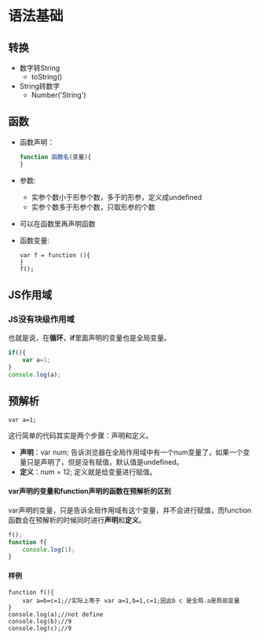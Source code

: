 # 语法基础

## 转换



* 数字转String
  * toString()
* String转数字
  * Number('String')

## 函数

* 函数声明：

  ```javascript
  function 函数名(变量){
  }
  ```

* 参数:

  * 实参个数小于形参个数，多于的形参，定义成undefined
  * 实参个数多于形参个数，只取形参的个数
  
* 可以在函数里再声明函数

* 函数变量:

  ```
  var f = function (){
  }
  f();
  ```

## JS作用域

### JS没有块级作用域

也就是说，在**循环**，**if**里面声明的变量也是全局变量。

```js
if(){
	var a=1;   
}
console.log(a);
```

## 预解析

```
var a=1;
```

这行简单的代码其实是两个步骤：声明和定义。

- **声明**：var num; 告诉浏览器在全局作用域中有一个num变量了，如果一个变量只是声明了，但是没有赋值，默认值是undefined。
- **定义**：num = 12; 定义就是给变量进行赋值。

#### var声明的变量和function声明的函数在预解析的区别

var声明的变量，只是告诉全局作用域有这个变量，并不会进行赋值，而function函数会在预解析的时候同时进行**声明**和**定义**。

```js
f();
function f{
    console.log(1);
}
```



#### 样例

```
function f(){
	var a=b=c=1;//实际上等于 var a=1,b=1,c=1;因此b c 是全局.a是局部变量
}
console.log(a);//not define
console.log(b);//9
console.log(c);//9


```

